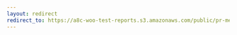 ```yaml
---
layout: redirect
redirect_to: https://a8c-woo-test-reports.s3.amazonaws.com/public/pr-merge/38950/api/index.html
---
```

